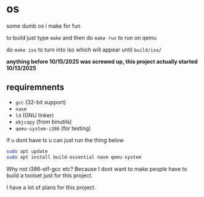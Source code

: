 # os

some dumb os i make for fun

to build just type `make` and then do `make run` to run on qemu

do `make iso` to turn into iso which will appear until `build/iso/`

**anything before 10/15/2025 was screwed up, this project actually started 10/13/2025**

## requiremnents

- `gcc` (32-bit support)
- `nasm`
- `ld` (GNU linker)
- `objcopy` (from binutils)
- `qemu-system-i386` (for testing)

if u dont have ts u can just run the thing below

```bash
sudo apt update
sudo apt install build-essential nasm qemu-system
```

Why not i386-elf-gcc etc? Because I dont want to make people have to build a toolset just for this project.

I have a lot of plans for this project.
